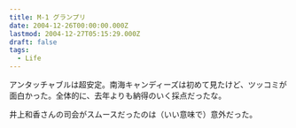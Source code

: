 ```yaml
---
title: M-1 グランプリ
date: 2004-12-26T00:00:00.000Z
lastmod: 2004-12-27T05:15:29.000Z
draft: false
tags:
  - Life
---
```


アンタッチャブルは超安定。南海キャンディーズは初めて見たけど、ツッコミが面白かった。全体的に、去年よりも納得のいく採点だったな。

井上和香さんの司会がスムースだったのは（いい意味で）意外だった。
